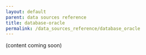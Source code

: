 ```yaml
---
layout: default
parent: data sources reference
title: database-oracle
permalink: /data_sources_reference/database_oracle
---
```


(content coming soon)
